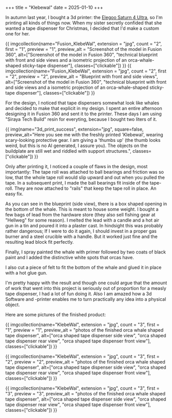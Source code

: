 +++
title = "Klebewal"
date = 2025-01-10
+++

In autumn last year, I bought a 3d printer: the [Elegoo Saturn 4 Ultra](https://us.elegoo.com/products/saturn-4-ultra-12k-10inch-monochrome-lcd-resin-3d-printer), so I'm printing all kinds of things now.
When my sister secretly confided that she wanted a tape dispenser for Christmas, I decided that I'd make a custom one for her.

{{ imgcollection(name="Fusion_KlebeWal", extension = "jpg", count = "2", first = "1", preview = "1",
        preview_alt = "Screenshot of the model in Fusion 360",
        alt=["Screenshot of the model in Fusion 360",
             "technical blueprint with front and side views and a isometric projection of an orca-whale-shaped sticky-tape dispenser"],
        classes=["clickable"]) }}
{{ imgcollection(name="Fusion_KlebeWal", extension = "jpg", count = "2", first = "2", preview = "2",
        preview_alt = "Blueprint with front and side views",
        alt=["Screenshot of the model in Fusion 360",
             "technical blueprint with front and side views and a isometric projection of an orca-whale-shaped sticky-tape dispenser"],
        classes=["clickable"]) }}

For the design, I noticed that tape dispensers somewhat look like whales and decided to make that explicit in my design. I spent an entire afternoon designing it in Fusion 360 and sent it to the printer.
These days I am using "Siraya Tech Build" resin for everyting, because I bought two liters of it.

{{ img(name="3d_print_success", extension="jpg", square=false, preview_alt="Here you see me with the freshly printed 'Klebewal', wearing scary-looking protective gear. I am giving a 'thumbs up' (the thumb looks weird, but this is no AI generated, I assure you). The objects on the buildplate are still wet and riddled with support structures.", classes=["clickable"]) }}

Only after printing it, I noticed a couple of flaws in the design, most
importantly: The tape roll was attached to ball bearings and friction was so
low, that the whole tape roll would slip upward and out when you pulled the tape.
In a subsequent print, I made the ball bearings fit inside of the tape-roll.
They are now attached to "rails" that keep the tape roll in place. An easy fix.

As you can see in the blueprint (side view), there is a box shaped opening in the bottom of the whale. This is meant to house some weight.
I bought a few bags of lead from the hardware store (they also sell fishing gear at "Hellweg" for some reason). I melted the lead with a candle and a hot air gun in a tin and poured it into a plaster cast.
In hindsight this was probably rather dangerous; If I were to do it again, I
should invest in a proper gas burner and a steel crucible with a handle. But
it worked just fine and the resulting lead block fit perfectly.

Finally, I spray painted the whale with primer followed by two coats of black paint and I added the distinctive white spots that orcas have.

I also cut a piece of felt to fit the bottom of the whale and glued it in
place with a hot glue gun.

I'm pretty happy with the result and though one could argue that the amount
of work that went into this project is seriously out of proportion for a
measly tape dispenser, I had a lot of fun doing it.
Also I am amazed how a 3d Software and -printer enables me to turn practically any idea into a physical object.

Here are some pictures of the finished product:

{{ imgcollection(name="KlebeWal", extension = "jpg", count = "3", first = "1", preview = "1",
        preview_alt = "photos of the finished orca whale shaped tape dispenser",
        alt=["orca shaped tape dispenser side view",
             "orca shaped tape dispenser rear view",
             "orca shaped tape dispenser front view"],
        classes=["clickable"]) }}

{{ imgcollection(name="KlebeWal", extension = "jpg", count = "3", first = "2", preview = "2",
        preview_alt = "photos of the finished orca whale shaped tape dispenser",
        alt=["orca shaped tape dispenser side view",
             "orca shaped tape dispenser rear view",
             "orca shaped tape dispenser front view"],
        classes=["clickable"]) }}

{{ imgcollection(name="KlebeWal", extension = "jpg", count = "3", first = "3", preview = "3",
        preview_alt = "photos of the finished orca whale shaped tape dispenser",
        alt=["orca shaped tape dispenser side view",
             "orca shaped tape dispenser rear view",
             "orca shaped tape dispenser front view"],
        classes=["clickable"]) }}
